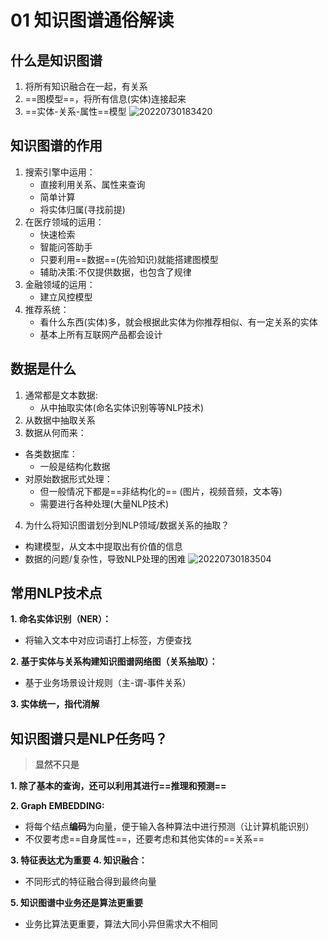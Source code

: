 # 01 知识图谱通俗解读

## 什么是知识图谱

1. 将所有知识融合在一起，有关系
2. ==图模型==，将所有信息(实体)连接起来
3. ==实体-关系-属性==模型
![20220730183420](https://munetani-mashiro-bucket.oss-cn-hangzhou.aliyuncs.com/picpack/20220730183420.png)
## 知识图谱的作用
1. 搜索引擎中运用：
   + 直接利用关系、属性来查询
   + 简单计算
   + 将实体归属(寻找前提)
2. 在医疗领域的运用：
   + 快速检索
   + 智能问答助手
   + 只要利用==数据==(先验知识)就能搭建图模型
   + 辅助决策:不仅提供数据，也包含了规律
3. 金融领域的运用：
   + 建立风控模型
4. 推荐系统：
   + 看什么东西(实体)多，就会根据此实体为你推荐相似、有一定关系的实体
   + 基本上所有互联网产品都会设计

## 数据是什么

1. 通常都是文本数据:
   + 从中抽取实体(命名实体识别等等NLP技术)
2. 从数据中抽取关系
3. 数据从何而来：
+ 各类数据库：
  + 一般是结构化数据 
+ 对原始数据形式处理：
    + 但一般情况下都是==非结构化的== (图片，视频音频，文本等)
    + 需要进行各种处理(大量NLP技术)
4. 为什么将知识图谱划分到NLP领域/数据关系的抽取？
+ 构建模型，从文本中提取出有价值的信息
+  数据的问题/复杂性，导致NLP处理的困难 
![20220730183504](https://munetani-mashiro-bucket.oss-cn-hangzhou.aliyuncs.com/picpack/20220730183504.png)
## 常用NLP技术点
**1. 命名实体识别（NER）：**
+ 将输入文本中对应词语打上标签，方便查找

**2. 基于实体与关系构建知识图谱网络图（关系抽取）：**
+ 基于业务场景设计规则（主-谓-事件关系）

**3. 实体统一，指代消解**

## 知识图谱只是NLP任务吗？
> **显然不只是**

**1. 除了基本的查询，还可以利用其进行==推理和预测==**

**2. Graph EMBEDDING:**
+ 将每个结点**编码**为向量，便于输入各种算法中进行预测（让计算机能识别）
+ 不仅要考虑==自身属性==，还要考虑和其他实体的==关系==

**3. 特征表达尤为重要**
**4. 知识融合：**
+ 不同形式的特征融合得到最终向量

**5. 知识图谱中业务还是算法更重要**
+ 业务比算法更重要，算法大同小异但需求大不相同

